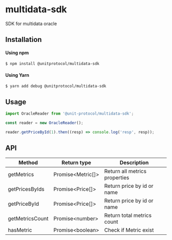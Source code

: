 # multidata-sdk

SDK for multidata oracle

## Installation

#### Using npm
```bash
$ npm install @unitprotocol/multidata-sdk
```
#### Using Yarn
```bash
$ yarn add debug @unitprotocol/multidata-sdk
```

## Usage

```js
import OracleReader from '@unit-protocol/multidata-sdk';

const reader = new OracleReader();

reader.getPriceById(1).then((resp) => console.log('resp', resp));
```

## API
| Method          | Return type       | Description                   |
|-----------------|-------------------|-------------------------------|
| getMetrics      | Promise<Metric[]> | Return all metrics properties |
| getPricesByIds  | Promise<Price[]>  | Return price by id or name    |
| getPriceById    | Promise<Price[]>  | Return price by id or name    |
| getMetricsCount | Promise\<number>  | Return total metrics count    |
| hasMetric       | Promise\<boolean> | Check if Metric exist         |
